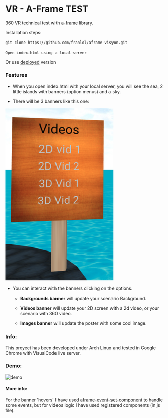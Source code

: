 # VR - A-Frame TEST

360 VR technical test with [a-frame](https://aframe.io/) library.

Installation steps:

```
git clone https://github.com/franlol/aframe-visyon.git

Open index.html using a local server
```
Or use [deployed](https://franlol.github.io/aframe-visyon/) version

### Features

- When you open index.html with your local server, you will see the sea, 2 little islands with banners (option menus) and a sky.

- There will be 3 banners like this one:

![Banner](https://raw.githubusercontent.com/franlol/aframe-visyon/master/banner.png)

- You can interact with the banners clicking on the options.

  - **Backgrounds banner** will update your scenario Background.

  - **Videos banner** will update your 2D screen with a 2d video, or your scenario with 360 video.

  - **Images banner** will update the poster with some cool image.

### Info:

This proyect has been developed under Arch Linux and tested in Google Chrome with VisualCode live server.

### Demo:

![demo](https://github.com/franlol/aframe-visyon/blob/master/demo.gif)

#### More info:

For the banner 'hovers' I have used [aframe-event-set-component](https://github.com/supermedium/superframe/tree/master/components/event-set) to handle some events, but for videos logic I have used registered components (in js file).

